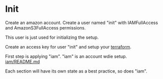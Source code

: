 # Init

Create an amazon account. Create a user named "init" with IAMFullAccess and AmazonS3FullAccess permissions.

This user is just used for initializing the setup.

Create an access key for user "init" and setup your [terraform](https://www.terraform.io/intro/getting-started/install.html).

First step is applying "iam". "iam" is an account wdie setup. [iam/README.md](/kavehmz/terraform/blob/master/iam/README.md)

Each section will have its own state as a best practice, so does "iam".